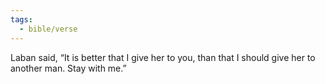 ```yaml
---
tags:
  - bible/verse
---
```

Laban said, “It is better that I give her to you, than that I should give her to another man. Stay with me.”